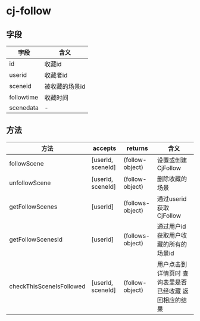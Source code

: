 # cj-follow

## 字段

字段         | 含义
---------- | --------
id         | 收藏id
userid     | 收藏者id
sceneid    | 被收藏的场景id
followtime | 收藏时间
scenedata  | -

## 方法

方法                       | accepts           | returns          | 含义
------------------------ | ----------------- | ---------------- | -----------------------------
followScene              | [userId, sceneId] | (follow-object)  | 设置或创建CjFollow
unfollowScene            | [userId, sceneId] | (follow-object)  | 删除收藏的场景
getFollowScenes          | [userId]          | (follows-object) | 通过userid获取CjFollow
getFollowScenesId        | [userId]          | (follows-object) | 通过用户id 获取用户收藏的所有的场景id
checkThisSceneIsFollowed | [userId, sceneId] | (follow-object)  | 用户点击到 详情页时 查询表里是否已经收藏 返回相应的结果
